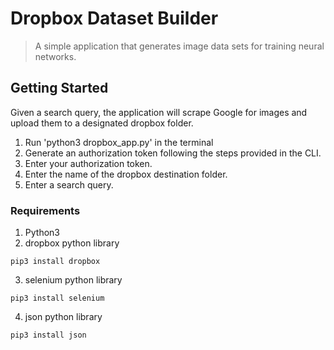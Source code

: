 # Dropbox Dataset Builder
> A simple application that generates image data sets for training neural networks.

## Getting Started
Given a search query, the application will scrape Google for images and upload them to a designated dropbox folder.
1. Run 'python3 dropbox_app.py' in the terminal
2. Generate an authorization token following the steps provided in the CLI.
3. Enter your authorization token.
4. Enter the name of the dropbox destination folder.
5. Enter a search query.

### Requirements
1. Python3
2. dropbox python library
```
pip3 install dropbox
```
3. selenium python library
```
pip3 install selenium
```
4. json python library
```
pip3 install json
```
